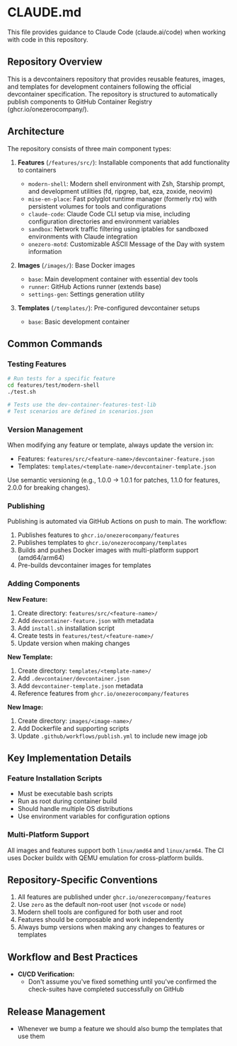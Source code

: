 # CLAUDE.md

This file provides guidance to Claude Code (claude.ai/code) when working with code in this repository.

## Repository Overview

This is a devcontainers repository that provides reusable features, images, and templates for development containers following the official devcontainer specification. The repository is structured to automatically publish components to GitHub Container Registry (ghcr.io/onezerocompany/).

## Architecture

The repository consists of three main component types:

1. **Features** (`/features/src/`): Installable components that add functionality to containers
   - `modern-shell`: Modern shell environment with Zsh, Starship prompt, and development utilities (fd, ripgrep, bat, eza, zoxide, neovim)
   - `mise-en-place`: Fast polyglot runtime manager (formerly rtx) with persistent volumes for tools and configurations
   - `claude-code`: Claude Code CLI setup via mise, including configuration directories and environment variables
   - `sandbox`: Network traffic filtering using iptables for sandboxed environments with Claude integration
   - `onezero-motd`: Customizable ASCII Message of the Day with system information

2. **Images** (`/images/`): Base Docker images
   - `base`: Main development container with essential dev tools
   - `runner`: GitHub Actions runner (extends base)
   - `settings-gen`: Settings generation utility

3. **Templates** (`/templates/`): Pre-configured devcontainer setups
   - `base`: Basic development container

## Common Commands

### Testing Features
```bash
# Run tests for a specific feature
cd features/test/modern-shell
./test.sh

# Tests use the dev-container-features-test-lib
# Test scenarios are defined in scenarios.json
```

### Version Management
When modifying any feature or template, always update the version in:
- Features: `features/src/<feature-name>/devcontainer-feature.json`
- Templates: `templates/<template-name>/devcontainer-template.json`

Use semantic versioning (e.g., 1.0.0 → 1.0.1 for patches, 1.1.0 for features, 2.0.0 for breaking changes).

### Publishing
Publishing is automated via GitHub Actions on push to main. The workflow:
1. Publishes features to `ghcr.io/onezerocompany/features`
2. Publishes templates to `ghcr.io/onezerocompany/templates`
3. Builds and pushes Docker images with multi-platform support (amd64/arm64)
4. Pre-builds devcontainer images for templates

### Adding Components

**New Feature:**
1. Create directory: `features/src/<feature-name>/`
2. Add `devcontainer-feature.json` with metadata
3. Add `install.sh` installation script
4. Create tests in `features/test/<feature-name>/`
5. Update version when making changes

**New Template:**
1. Create directory: `templates/<template-name>/`
2. Add `.devcontainer/devcontainer.json`
3. Add `devcontainer-template.json` metadata
4. Reference features from `ghcr.io/onezerocompany/features`

**New Image:**
1. Create directory: `images/<image-name>/`
2. Add Dockerfile and supporting scripts
3. Update `.github/workflows/publish.yml` to include new image job

## Key Implementation Details

### Feature Installation Scripts
- Must be executable bash scripts
- Run as root during container build
- Should handle multiple OS distributions
- Use environment variables for configuration options

### Multi-Platform Support
All images and features support both `linux/amd64` and `linux/arm64`. The CI uses Docker buildx with QEMU emulation for cross-platform builds.

## Repository-Specific Conventions

1. All features are published under `ghcr.io/onezerocompany/features`
2. Use `zero` as the default non-root user (not `vscode` or `node`)
3. Modern shell tools are configured for both user and root
4. Features should be composable and work independently
5. Always bump versions when making any changes to features or templates

## Workflow and Best Practices

- **CI/CD Verification:**
  - Don't assume you've fixed something until you've confirmed the check-suites have completed successfully on GitHub

## Release Management

- Whenever we bump a feature we should also bump the templates that use them